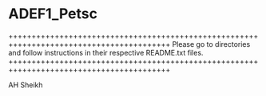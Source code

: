 ADEF1_Petsc
===========
+++++++++++++++++++++++++++++++++++++++++++++++++++++++++++++++++++++++++++++++++++++++++
  Please go to directories and follow instructions in their respective README.txt files.
+++++++++++++++++++++++++++++++++++++++++++++++++++++++++++++++++++++++++++++++++++++++++



AH Sheikh
